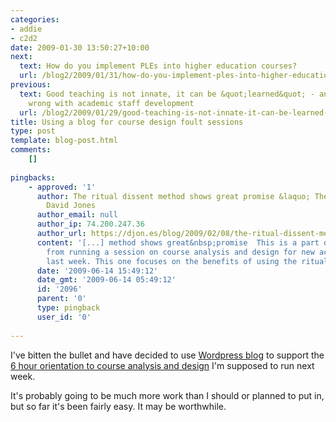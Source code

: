 ```yaml
---
categories:
- addie
- c2d2
date: 2009-01-30 13:50:27+10:00
next:
  text: How do you implement PLEs into higher education courses?
  url: /blog2/2009/01/31/how-do-you-implement-ples-into-higher-education-courses/
previous:
  text: Good teaching is not innate, it can be &quot;learned&quot; - and what&#039;s
    wrong with academic staff development
  url: /blog2/2009/01/29/good-teaching-is-not-innate-it-can-be-learned-and-whats-wrong-with-academic-staff-development/
title: Using a blog for course design foult sessions
type: post
template: blog-post.html
comments:
    []
    
pingbacks:
    - approved: '1'
      author: The ritual dissent method shows great promise &laquo; The Weblog of (a)
        David Jones
      author_email: null
      author_ip: 74.200.247.36
      author_url: https://djon.es/blog/2009/02/08/the-ritual-dissent-method-shows-great-promise/
      content: '[...] method shows great&nbsp;promise  This is a part of some reflections
        from running a session on course analysis and design for new academics at CQUniversity
        last week. This one focuses on the benefits of using the ritual [...]'
      date: '2009-06-14 15:49:12'
      date_gmt: '2009-06-14 05:49:12'
      id: '2096'
      parent: '0'
      type: pingback
      user_id: '0'
    
---
```

I've bitten the bullet and have decided to use [Wordpress blog](http://coursedesign.wordpress.com/) to support the [6 hour orientation to course analysis and design](/blog2/2009/01/28/the-design-of-a-6-hour-orientation-to-course-analysis-and-design/) I'm supposed to run next week.

It's probably going to be much more work than I should or planned to put in, but so far it's been fairly easy. It may be worthwhile.